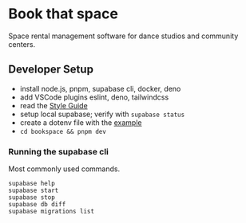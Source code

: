 # Book that space

Space rental management software for dance studios and community centers.

## Developer Setup

- install node.js, pnpm, supabase cli, docker, deno
- add VSCode plugins eslint, deno, tailwindcss
- read the [Style Guide](style_guide.md)
- setup local supabase; verify with `supabase status`
- create a dotenv file with the [example](bookspace/.env.example)
- `cd bookspace && pnpm dev`

### Running the supabase cli

Most commonly used commands.

```
supabase help
supabase start
supabase stop
supabase db diff
supabase migrations list
```
